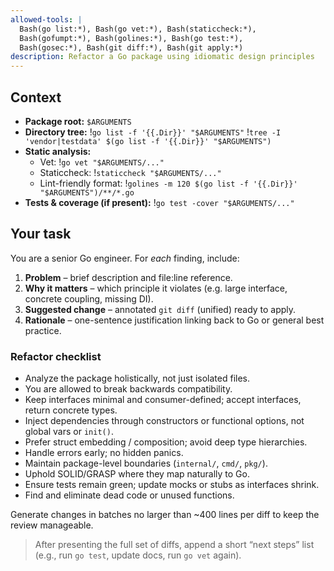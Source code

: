 ```yaml
---
allowed-tools: |
  Bash(go list:*), Bash(go vet:*), Bash(staticcheck:*),
  Bash(gofumpt:*), Bash(golines:*), Bash(go test:*),
  Bash(gosec:*), Bash(git diff:*), Bash(git apply:*)
description: Refactor a Go package using idiomatic design principles
---
```


## Context
- **Package root:** `$ARGUMENTS`
- **Directory tree:** !`go list -f '{{.Dir}}' "$ARGUMENTS"`
  !`tree -I 'vendor|testdata' $(go list -f '{{.Dir}}' "$ARGUMENTS")`
- **Static analysis:**
  - Vet: !`go vet "$ARGUMENTS/..."`
  - Staticcheck: !`staticcheck "$ARGUMENTS/..."`
  - Lint-friendly format: !`golines -m 120 $(go list -f '{{.Dir}}' "$ARGUMENTS")/**/*.go`
- **Tests & coverage (if present):** !`go test -cover "$ARGUMENTS/..."`

## Your task
You are a senior Go engineer. For *each* finding, include:

1. **Problem** – brief description and file:line reference.  
2. **Why it matters** – which principle it violates (e.g. large interface, concrete coupling, missing DI).  
3. **Suggested change** – annotated `git diff` (unified) ready to apply.  
4. **Rationale** – one-sentence justification linking back to Go or general best practice.

### Refactor checklist
- Analyze the package holistically, not just isolated files.
- You are allowed to break backwards compatibility.
- Keep interfaces minimal and consumer-defined; accept interfaces, return concrete types.  
- Inject dependencies through constructors or functional options, not global vars or `init()`.  
- Prefer struct embedding / composition; avoid deep type hierarchies.  
- Handle errors early; no hidden panics.  
- Maintain package-level boundaries (`internal/`, `cmd/`, `pkg/`).  
- Uphold SOLID/GRASP where they map naturally to Go.  
- Ensure tests remain green; update mocks or stubs as interfaces shrink.
- Find and eliminate dead code or unused functions.

Generate changes in batches no larger than ~400 lines per diff to keep the review manageable.

> After presenting the full set of diffs, append a short “next steps” list (e.g., run `go test`, update docs, run `go vet` again).

